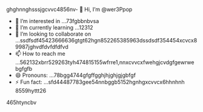 ghghnnghsssjgcvvc4856nv- 👋 Hi, I’m @wer3Ppop
- 👀 I’m interested in ...73fgbbnbvsa
- 🌱 I’m currently learning ...12312
- 💞️ I’m looking to collaborate on ...ssdfsdf45423666636gtgt62hgn852265385963dssdsdf354454xcvcx89987jghvdfdvfdfdfvd
- 📫 How to reach me ...562132xbrr529263tyh474815155wfrre1,nnxcvvcxfwehgjcvdgfgewrwebgfgfb
- 😄 Pronouns: ...78bgg4744gfgffgghjhjghjgjgbfgf
- ⚡ Fun fact: ...sfd44487783gee54nnbggb5152hgnhgxcvvcx6hhnhnh
8559hyttt26
<!---jl456asdgjllm.lm45596969142vvv
wer3Ppop/wer3Ppop is a ✨ special ✨ repository 2because its `README.md` (this file) appears on your GitHub gfprofile.51htrth1520
You can click the Preview link to take a look at your changes.1441cbvxx
--->465htyncbv
